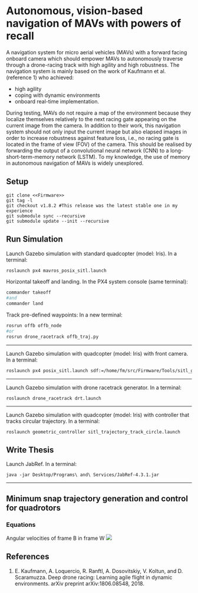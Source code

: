 # Autonomous, vision-based navigation of MAVs with powers of recall
A navigation system for micro aerial vehicles (MAVs) with a forward facing onboard camera which should empower MAVs to autonomously traverse through a drone-racing track with high agility and high robustness. The navigation system is mainly based on the work of Kaufmann et al. (reference 1) who achieved: 
- high agility
- coping with dynamic environments
- onboard real-time implementation.

During testing, MAVs do not require a map of the environment because they localize themselves relatively to the next racing gate appearing on the current image from the camera. In addition to their work, this navigation system should not only input the current image but also elapsed images in order to increase robustness against feature loss, i.e., no racing gate is located in the frame of view (FOV) of the camera. This should be realised by forwarding the output of a convolutional neural network (CNN) to a long-short-term-memory network (LSTM). To my knowledge, the use of memory in autonomous navigation of MAVs is widely unexplored.


## Setup
```git
git clone <<Firmware>>
git tag -l
git checkout v1.8.2 #This release was the latest stable one in my experience
git submodule sync --recursive
git submodule update --init --recursive
```


## Run Simulation
Launch Gazebo simulation with standard quadcopter (model: Iris). In a terminal:
```bash
roslaunch px4 mavros_posix_sitl.launch
```
Horizontal takeoff and landing. In the PX4 system console (same terminal):
```bash
commander takeoff
#and
commander land
```
Track pre-defined waypoints: In a new terminal:
```bash
rosrun offb offb_node
#or
rosrun drone_racetrack offb_traj.py
```
---

Launch Gazebo simulation with quadcopter (model: Iris) with front camera. In a terminal:
```bash
roslaunch px4 posix_sitl.launch sdf:=/home/fm/src/Firmware/Tools/sitl_gazebo/models/iris_fpv_cam/iris_fpv_cam.sdf
```
---

Launch Gazebo simulation with drone racetrack generator. In a terminal:
```
roslaunch drone_racetrack drt.launch
```

---

Launch Gazebo simulation with quadcopter (model: Iris) with controller that tracks circular trajectory. In a terminal:
```
roslaunch geometric_controller sitl_trajectory_track_circle.launch
```



## Write Thesis
Launch JabRef. In a terminal:
```
java -jar Desktop/Programs\ and\ Services/JabRef-4.3.1.jar
```
---


## Minimum snap trajectory generation and control for quadrotors
### Equations
Angular velocities of frame B in frame W
<img src="https://latex.codecogs.com/gif.latex? \omega_{BW} = p \vec x_B + q \vec y_B + r \vec z_B" /> 




## References
1. E. Kaufmann, A. Loquercio, R. Ranftl, A. Dosovitskiy, V. Koltun, and D. Scaramuzza. Deep drone racing: Learning agile flight in dynamic environments. arXiv preprint arXiv:1806.08548, 2018.
